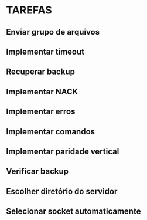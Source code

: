 # TAREFAS

## Enviar grupo de arquivos

## Implementar timeout
## Recuperar backup
## Implementar NACK
## Implementar erros
## Implementar comandos
## Implementar paridade vertical
## Verificar backup
## Escolher diretório do servidor
## Selecionar socket automaticamente
